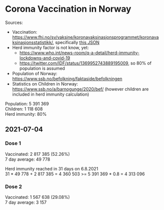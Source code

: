 # Corona Vaccination in Norway

Sources:

- Vaccination: <https://www.fhi.no/sv/vaksine/koronavaksinasjonsprogrammet/koronavaksinasjonsstatistikk/>, specifically [this JSON](https://www.fhi.no/api/chartdata/api/99119)
- Herd immunity factor is not know, yet:
  - <https://www.who.int/news-room/q-a-detail/herd-immunity-lockdowns-and-covid-19>
  - <https://twitter.com/IDF/status/1369952743889195009>, so 80% of population is assumed
- Population of Norway: <https://www.ssb.no/befolkning/faktaside/befolkningen>
- Statistics on Children in Norway: https://www.ssb.no/a/barnogunge/2020/bef/ (however children are included in herd immunity calculation)

Population: 5 391 369  
Children: 1 118 608  
Herd immunity: 80%  

## 2021-07-04

### Dose 1

Vaccinated: 2 817 385 (52.26%)  
7 day average: 49 778

Herd immunity reached in 31 days on 6.8.2021  
31 * 49 778 + 2 817 385 = 4 360 503 >= 5 391 369 * 0.8 = 4 313 096

### Dose 2

Vaccinated: 1 567 638 (29.08%)  
7 day average: 3 157


